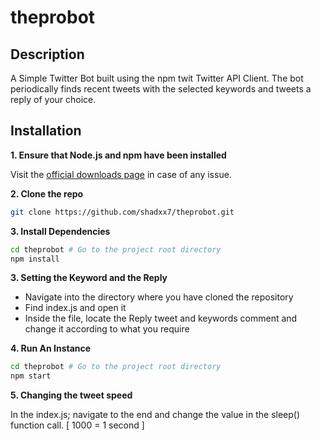 # theprobot
## Description
A Simple Twitter Bot built using the npm twit Twitter API Client. The bot periodically finds recent tweets with the selected keywords and tweets a reply of your choice.
## Installation
__1. Ensure that Node.js and npm have been installed__

Visit the [official downloads page](https://nodejs.org/en/download/) in case of any issue.

__2. Clone the repo__
```bash
git clone https://github.com/shadxx7/theprobot.git
```
__3. Install Dependencies__
```bash
cd theprobot # Go to the project root directory
npm install
```
 __3. Setting the Keyword and the Reply__

- Navigate into the directory where you have cloned the repository
-  Find index.js and open it
- Inside the file, locate the Reply tweet and keywords comment and change it according to what you require


__4. Run An Instance__
```bash
cd theprobot # Go to the project root directory
npm start
```
__5. Changing the tweet speed__

In the index.js; navigate to the end and change the value in the sleep() function call. [ 1000 = 1 second ]
